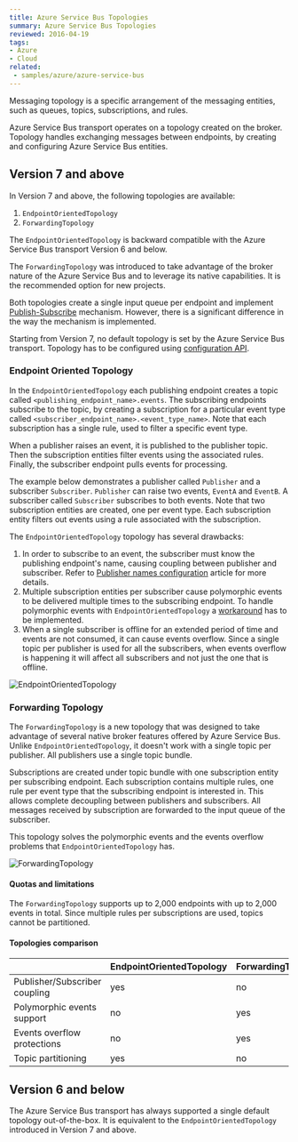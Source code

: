 ```yaml
---
title: Azure Service Bus Topologies
summary: Azure Service Bus Topologies
reviewed: 2016-04-19
tags:
- Azure
- Cloud
related:
 - samples/azure/azure-service-bus
---
```


Messaging topology is a specific arrangement of the messaging entities, such as queues, topics, subscriptions, and rules.

Azure Service Bus transport operates on a topology created on the broker. Topology handles exchanging messages between endpoints, by creating and configuring Azure Service Bus entities.


## Version 7 and above

In Version 7 and above, the following topologies are available:

 1. `EndpointOrientedTopology`
 1. `ForwardingTopology`

The `EndpointOrientedTopology` is backward compatible with the Azure Service Bus transport Version 6 and below.

The `ForwardingTopology` was introduced to take advantage of the broker nature of the Azure Service Bus and to leverage its native capabilities. It is the recommended option for new projects.

Both topologies create a single input queue per endpoint and implement [Publish-Subscribe](/nservicebus/messaging/publish-subscribe/) mechanism. However, there is a significant difference in the way the mechanism is implemented.

Starting from Version 7, no default topology is set by the Azure Service Bus transport. Topology has to be configured using [configuration API](/nservicebus/azure-service-bus/configuration/configuration.md).


### Endpoint Oriented Topology

In the `EndpointOrientedTopology` each publishing endpoint creates a topic called `<publishing_endpoint_name>.events`. The subscribing endpoints subscribe to the topic, by creating a subscription for a particular event type called `<subscriber_endpoint_name>.<event_type_name>`. Note that each subscription has a single rule, used to filter a specific event type.

When a publisher raises an event, it is published to the publisher topic. Then the subscription entities filter events using the associated rules. Finally, the subscriber endpoint pulls events for processing.

The example below demonstrates a publisher called `Publisher` and a subscriber `Subscriber`. `Publisher` can raise two events, `EventA` and `EventB`. A subscriber called `Subscriber` subscribes to both events. Note that two subscription entities are created, one per event type. Each subscription entity filters out events using a rule associated with the subscription.

The `EndpointOrientedTopology` topology has several drawbacks:

 1. In order to subscribe to an event, the subscriber must know the publishing endpoint's name, causing coupling between publisher and subscriber. Refer to [Publisher names configuration](/nservicebus/azure-service-bus/publisher-names-configuration.md) article for more details.
 1. Multiple subscription entities per subscriber cause polymorphic events to be delivered multiple times to the subscribing endpoint. To handle polymorphic events with `EndpointOrientedTopology` a [workaround](/samples/azure/polymorphic-events-asb/) has to be implemented.
 1. When a single subscriber is offline for an extended period of time and events are not consumed, it can cause events overflow. Since a single topic per publisher is used for all the subscribers, when events overflow is happening it will affect all subscribers and not just the one that is offline.

![EndpointOrientedTopology](endpoint-oriented-topology.png "width=50%")


### Forwarding Topology

The `ForwardingTopology` is a new topology that was designed to take advantage of several native broker features offered by Azure Service Bus. Unlike `EndpointOrientedTopology`, it doesn't work with a single topic per publisher. All publishers use a single topic bundle. 

Subscriptions are created under topic bundle with one subscription entity per subscribing endpoint. Each subscription contains multiple rules, one rule per event type that the subscribing endpoint is interested in. This allows complete decoupling between publishers and subscribers. All messages received by subscription are forwarded to the input queue of the subscriber.

This topology solves the polymorphic events and the events overflow problems  that `EndpointOrientedTopology` has.

![ForwardingTopology](forwarding-topology.png "width=50%")


#### Quotas and limitations

The `ForwardingTopology` supports up to 2,000 endpoints with up to 2,000 events in total. Since multiple rules per subscriptions are used, topics cannot be partitioned.


#### Topologies comparison

|                                | EndpointOrientedTopology  | ForwardingTopology |
|--------------------------------|---------------------------|--------------------|
| Publisher/Subscriber coupling  | yes                       | no                 |
| Polymorphic events support     | no                        | yes                |
| Events overflow protections    | no                        | yes                |
| Topic partitioning             | yes                       | no                 |


## Version 6 and below

The Azure Service Bus transport has always supported a single default topology out-of-the-box. It is equivalent to the `EndpointOrientedTopology` introduced in Version 7 and above.